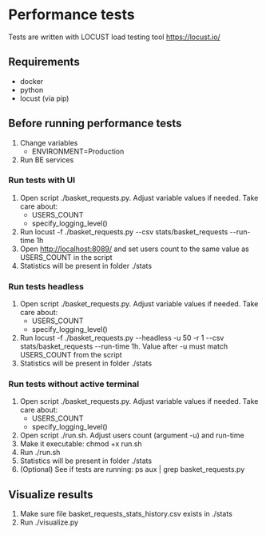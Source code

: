 # Performance tests

Tests are written with LOCUST load testing tool <https://locust.io/>

## Requirements

- docker
- python
- locust (via pip)

## Before running performance tests

1. Change variables
   - ENVIRONMENT=Production
3. Run BE services

### Run tests with UI

1. Open script ./basket_requests.py. Adjust variable values if needed. Take care about:
   - USERS_COUNT
   - specify_logging_level()
2. Run locust -f ./basket_requests.py  --csv stats/basket_requests  --run-time 1h
3. Open <http://localhost:8089/> and set users count to the same value as USERS_COUNT in the script
4. Statistics will be present in folder ./stats

### Run tests headless

1. Open script ./basket_requests.py. Adjust variable values if needed. Take care about:
   - USERS_COUNT
   - specify_logging_level()
2. Run locust -f ./basket_requests.py --headless -u 50 -r 1 --csv stats/basket_requests --run-time 1h. Value after -u must match USERS_COUNT from the script
3. Statistics will be present in folder ./stats

### Run tests without active terminal

1. Open script ./basket_requests.py. Adjust variable values if needed. Take care about:
   - USERS_COUNT
   - specify_logging_level()
2. Open script ./run.sh. Adjust users count (argument -u) and run-time
3. Make it executable: chmod +x run.sh
4. Run ./run.sh
5. Statistics will be present in folder ./stats
6. (Optional) See if tests are running: ps aux | grep basket_requests.py

## Visualize results

1. Make sure file basket_requests_stats_history.csv exists in ./stats
2. Run ./visualize.py

